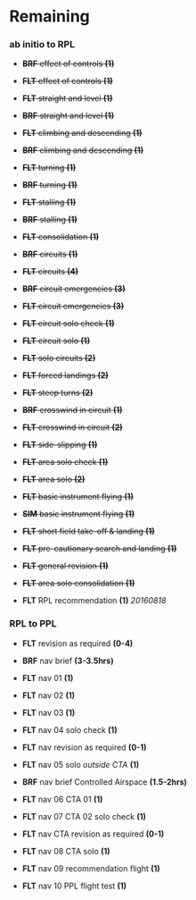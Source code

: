 # Remaining

### ab initio to RPL

* ~~**BRF** effect of controls **(1)**~~

* ~~**FLT** effect of controls **(1)**~~

* ~~**FLT** straight and level **(1)**~~

* ~~**BRF** straight and level **(1)**~~

* ~~**FLT** climbing and descending **(1)**~~

* ~~**BRF** climbing and descending **(1)**~~

* ~~**FLT** turning **(1)**~~

* ~~**BRF** turning **(1)**~~

* ~~**FLT** stalling **(1)**~~

* ~~**BRF** stalling **(1)**~~

* ~~**FLT** consolidation **(1)**~~

* ~~**BRF** circuits **(1)**~~

* ~~**FLT** circuits **(4)**~~

* ~~**BRF** circuit emergencies **(3)**~~

* ~~**FLT** circuit emergencies **(3)**~~

* ~~**FLT** circuit solo check **(1)**~~

* ~~**FLT** circuit solo **(1)**~~

* ~~**FLT** solo circuits **(2)**~~

* ~~**FLT** forced landings **(2)**~~

* ~~**FLT** steep turns **(2)**~~

* ~~**BRF** crosswind in circuit **(1)**~~

* ~~**FLT** crosswind in circuit **(2)**~~

* ~~**FLT** side-slipping **(1)**~~

* ~~**FLT** area solo check **(1)**~~

* ~~**FLT** area solo **(2)**~~

* ~~**FLT** basic instrument flying **(1)**~~

* ~~**SIM** basic instrument flying **(1)**~~

* ~~**FLT** short field take-off & landing **(1)**~~

* ~~**FLT** pre-cautionary search and landing **(1)**~~

* ~~**FLT** general revision **(1)**~~

* ~~**FLT** area solo consolidation **(1)**~~

* **FLT** RPL recommendation **(1)** *20160818*

### RPL to PPL

* **FLT** revision as required **(0-4)**

* **BRF** nav brief **(3-3.5hrs)**

* **FLT** nav 01 **(1)**

* **FLT** nav 02 **(1)**

* **FLT** nav 03 **(1)**

* **FLT** nav 04 solo check **(1)**

* **FLT** nav revision as required **(0-1)**

* **FLT** nav 05 solo *outside CTA* **(1)**

* **BRF** nav brief Controlled Airspace **(1.5-2hrs)**

* **FLT** nav 06 CTA 01 **(1)**

* **FLT** nav 07 CTA 02 solo check **(1)**

* **FLT** nav CTA revision as required **(0-1)**

* **FLT** nav 08 CTA solo **(1)**

* **FLT** nav 09 recommendation flight **(1)**

* **FLT** nav 10 PPL flight test **(1)**
